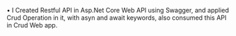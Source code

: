 •	I Created Restful API in Asp.Net Core Web API using Swagger, and applied Crud Operation in it, with asyn and await keywords, also consumed this API in Crud Web app. 
